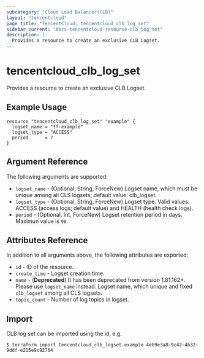 ```yaml
---
subcategory: "Cloud Load Balancer(CLB)"
layout: "tencentcloud"
page_title: "TencentCloud: tencentcloud_clb_log_set"
sidebar_current: "docs-tencentcloud-resource-clb_log_set"
description: |-
  Provides a resource to create an exclusive CLB Logset.
---
```


# tencentcloud_clb_log_set

Provides a resource to create an exclusive CLB Logset.

## Example Usage

```hcl
resource "tencentcloud_clb_log_set" "example" {
  logset_name = "tf-example"
  logset_type = "ACCESS"
  period      = 7
}
```

## Argument Reference

The following arguments are supported:

* `logset_name` - (Optional, String, ForceNew) Logset name, which must be unique among all CLS logsets; default value: clb_logset.
* `logset_type` - (Optional, String, ForceNew) Logset type. Valid values: ACCESS (access logs; default value) and HEALTH (health check logs).
* `period` - (Optional, Int, ForceNew) Logset retention period in days. Maximun value is `90`.

## Attributes Reference

In addition to all arguments above, the following attributes are exported:

* `id` - ID of the resource.
* `create_time` - Logset creation time.
* `name` - (**Deprecated**) It has been deprecated from version 1.81.162+. Please use `logset_name` instead. Logset name, which unique and fixed `clb_logset` among all CLS logsets.
* `topic_count` - Number of log topics in logset.


## Import

CLB log set can be imported using the id, e.g.

```
$ terraform import tencentcloud_clb_logset.example 4eb9e3a8-9c42-4b32-9ddf-e215e9c92764
```

